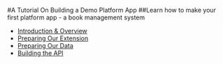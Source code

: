 #A Tutorial On Building a Demo Platform App
##Learn how to make your first platform app - a book management system

* [Introduction & Overview](/manuals/demo/introduction)
* [Preparing Our Extension](/manuals/demo/preparing)
* [Preparing Our Data](/manuals/demo/data)
* [Building the API](/manuals/demo/api)